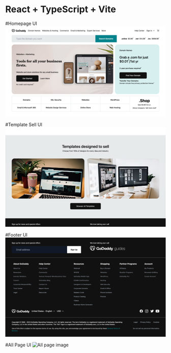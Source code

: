 # React + TypeScript + Vite

#Homepage UI
![Homepage image](./public/images/home.png)

#Template Sell UI
![Template sell image](./public/images/slide.png)

#Footer UI
![Footer image](./public/images/footer_img.png)

#All Page UI
![All page image](./public/images/all-page.png)
